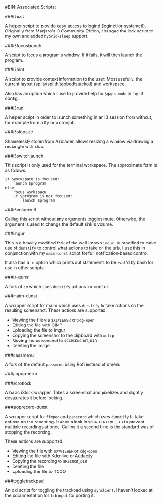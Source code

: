 #BIN: Associated Scripts:

###i3exit

A helper script to provide easy access to logind (loginctl or systemctl).  Originally from Manjaro's i3 Community Edition, changed the lock script to my own and added `hybrid-sleep` support.

###i3focuslaunch

A script to focus a program's window.  If it fails, it will then launch the program.

###i3hint

A script to provide context information to the user:  Most usefully, the current layout (splitv/splith/tabbed/stacked) and workspace.

Also has an option which I use to provide help for `$gaps_mode` in my i3 config.

###i3run

A helper script in order to launch something in an i3 session from without, for example from a tty or a cronjob.

###i3slopsize

Shamelessly stolen from Airblader, allows resizing a window via drawing a rectangle with slop.


###i3switchlaunch

This script is only used for the terminal workspace.  The approximate form is as follows:

```
if $workspace is focused:
    launch $program
else:
    focus workspace
    if $program is not focused:
        launch $program
```

###i3volumectl

Calling this script without any arguments toggles mute.  Otherwise, the argument is used to change the default sink's volume.


###imgur

This is a heavily modified fork of the well-known `imgur.sh` modified to make use of `dunstify` to control what actions to take on the urls.  I use this in conjunction with my `maim-dunst` script for full notification-based control.

It also has a `-e` option which prints out statements to be `eval`'d by bash for use in other scripts.

###ix-dunst

A fork of `ix` which uses `dunstify` actions for control.


###maim-dunst

A wrapper script for maim which uses `dunstify` to take actions on the resulting screenshot.  These actions are supported:

* Viewing the file via `$XIVIEWER` or `xdg-open`
* Editing the file with GIMP
* Uploading the file to Imgur
* Copying the screenshot to the clipboard with `xclip`
* Moving the screenshot to `$SCREENSHOT_DIR`
* Deleting the image

###passmenu

A fork of the default `passmenu` using Rofi instead of dmenu.


###popup-term

###scrotlock

A basic i3lock wrapper.  Takes a screenshot and pixelizes and slightly desaturates it before locking.

###sloprecord-dunst

A wrapper script for `ffmpeg` and `parecord` which uses `dunstify` to take actions on the recording.  It uses a lock in `$XDG_RUNTIME_DIR` to prevent multiple recordings at once.  Calling it a second time is the standard way of stopping the recording.

These actions are supported:

* Viewing the file with `$XVVIEWER` or `xdg-open`
* Editing the file with Kdenlive or Audacity
* Copying the recording to `$RECORD_DIR`
* Deleting the file
* Uploading the file to TODO

###toggletrackpad

An old script for toggling the trackpad using `synclient`.  I haven't looked at the documentation for `libinput` for porting it.
